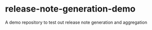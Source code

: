 # release-note-generation-demo
A demo repository to test out release note generation and aggregation
